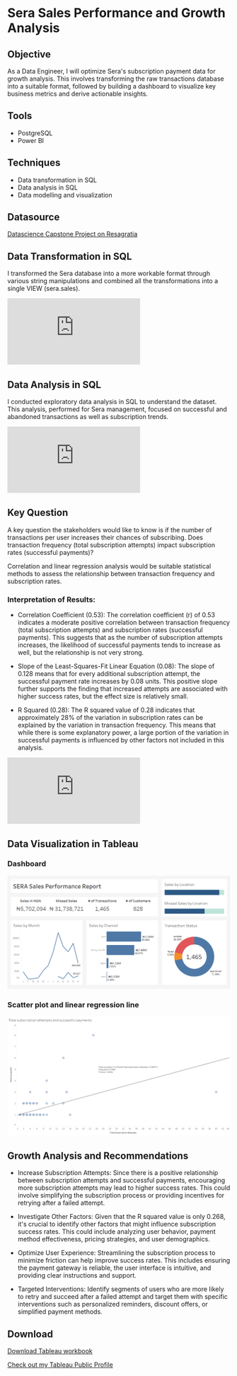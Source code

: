 # Sera Sales Performance and Growth Analysis

## Objective
As a Data Engineer, I will optimize Sera's subscription payment data for growth analysis. This involves transforming the raw transactions database into a suitable 
format, followed by building a dashboard to visualize key business metrics and derive actionable insights.

## Tools
- PostgreSQL
- Power BI

## Techniques
- Data transformation in SQL
- Data analysis in SQL
- Data modelling and visualization

## Datasource
<a href = "https://resagratia.com"> Datascience Capstone Project on Resagratia </a>

## Data Transformation in SQL

I transformed the Sera database into a more workable format through various string manipulations and combined all the transformations into a single VIEW (sera.sales).

![Data transformation in SQL](https://github.com/dadahoro/sera-growth-analysis/blob/main/sera_sales_data_transformation_VIEW.sql)

## Data Analysis in SQL

I conducted exploratory data analysis in SQL to understand the dataset. This analysis, performed for Sera management, focused on successful and abandoned transactions as well as subscription trends.

![Data Analysis in SQL](https://github.com/dadahoro/sera-growth-analysis/blob/main/sera_sales_data_analysis.sql)

## Key Question
A key question the stakeholders would like to know is if the number of transactions per user increases their chances of subscribing.
Does transaction frequency (total subscription attempts) impact subscription rates (successful payments)?

Correlation and linear regression analysis would be suitable statistical methods to assess the relationship between transaction frequency and subscription rates.

### Interpretation of Results:

- Correlation Coefficient (0.53):
  The correlation coefficient (r) of 0.53 indicates a moderate positive correlation between transaction frequency (total subscription attempts) and subscription rates (successful payments). This suggests that as the number of subscription attempts increases, the likelihood of successful payments tends to increase as well, but the relationship is not very strong.

- Slope of the Least-Squares-Fit Linear Equation (0.08):
  The slope of 0.128 means that for every additional subscription attempt, the successful payment rate increases by 0.08 units. This positive slope further supports the finding that increased attempts are associated with higher success rates, but the effect size is relatively small.

- R Squared (0.28):
  The R squared value of 0.28 indicates that approximately 28% of the variation in subscription rates can be explained by the variation in transaction frequency. This means that while there is some explanatory power, a large portion of the variation in successful payments is influenced by other factors not included in this analysis.

![Correlation and Regression Analysis in SQL](https://github.com/dadahoro/sera-growth-analysis/blob/main/sera_sales_key_question_data_analysis.sql)

## Data Visualization in Tableau

### Dashboard
![Dashboard](https://github.com/dadahoro/sera-growth-analysis/blob/main/assets/sera%20sales%20dashboard.png) 

### Scatter plot and linear regression line
![Relationships](https://github.com/dadahoro/sera-growth-analysis/blob/main/assets/total%20subscriptions%20attempts%20and%20successful%20payments.png)

## Growth Analysis and Recommendations
- Increase Subscription Attempts:
  Since there is a positive relationship between subscription attempts and successful payments, encouraging more subscription attempts may lead to higher success rates. This could involve simplifying the subscription process or providing incentives for retrying after a failed attempt.

- Investigate Other Factors:
  Given that the R squared value is only 0.268, it's crucial to identify other factors that might influence subscription success rates. This could include analyzing user behavior, payment method effectiveness, pricing strategies, and user demographics.

- Optimize User Experience:
  Streamlining the subscription process to minimize friction can help improve success rates. This includes ensuring the payment gateway is reliable, the user interface is intuitive, and providing clear instructions and support.

- Targeted Interventions:
  Identify segments of users who are more likely to retry and succeed after a failed attempt and target them with specific interventions such as personalized reminders, discount offers, or simplified payment methods.

## Download
<a href = "https://github.com/dadahoro/sera-growth-analysis/raw/main/assets/Davo%20Dahoro%20Resa%20DSP%20Capstone%20Sera%20Growth%20Analysis.twbx"> Download Tableau workbook </a>

<a href = "https://public.tableau.com/app/profile/davo.dahoro/viz/DavoDahoroResaDSPCapstone/SERASalesDashboard"> Check out my Tableau Public Profile </a>




